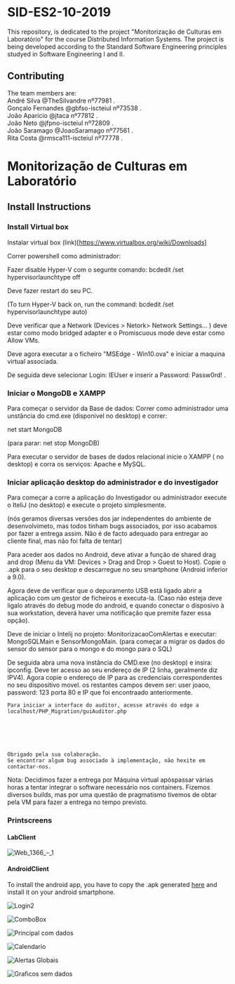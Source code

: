 # SID-ES2-10-2019

This repository, is dedicated to the project "Monitorização de Culturas em Laboratório" for the course Distributed Information Systems. The project is being developed according to the Standard Software Engineering principles studyed in Software Engineering I and II.

## Contributing 


The team members are:   
André Silva @TheSilvandre nº77981  .  
Gonçalo Fernandes @gbfso-iscteiul nº73538 .  
João Aparício @jtaca nº77812 .  
João Neto @jfpno-iscteiul nº72809 .  
João Saramago @JoaoSaramago nº77561 .  
Rita Costa @rmsca111-iscteiul nº77778 . 

# Monitorização de Culturas em Laboratório

## Install Instructions  
### Install Virtual box 
Instalar virtual box (link)[https://www.virtualbox.org/wiki/Downloads]

Correr powershell como administrador:

 Fazer disable Hyper-V com o segunte comando: bcdedit /set hypervisorlaunchtype off

Deve fazer restart do seu PC.

(To turn Hyper-V back on, run the command: bcdedit /set hypervisorlaunchtype auto)

Deve verificar que a Network  (Devices > Netork> Network Settings... ) deve estar como modo bridged adapter e o Promiscuous mode deve estar como Allow VMs.

Deve agora executar a o ficheiro "MSEdge - Win10.ova" e iniciar a maquina virtual associada.

De seguida deve selecionar Login: IEUser e inserir a Password: Passw0rd!   .


### Iniciar o MongoDB e XAMPP

Para começar o servidor da Base de dados:
Correr como administrador uma unstância do cmd.exe (disponivel no desktop)
e correr: 

net start MongoDB

(para parar: net stop MongoDB)

Para executar o servidor de bases de dados relacional inicie o XAMPP ( no desktop)
e corra os serviços: Apache e MySQL.

### Iniciar aplicação desktop do administrador e do investigador


Para começar a corre a aplicação do Investigador ou administrador execute o IteliJ (no desktop) e execute o projeto simplesmente.

(nós geramos diversas versões dos jar independentes do ambiente de desenvolvimeto, mas todos tinham bugs associados, por isso acabamos por fazer a entrega assim. Não é de facto adequado para entregar ao cliente final, mas não foi falta de tentar)


Para aceder aos dados no Android, deve ativar a função de shared drag and drop (Menu da VM: Devices > Drag and Drop > Guest to Host). Copie o .apk para o seu desktop e descarregue no seu smartphone (Android inferior a 9.0).  

Agora deve de verificar que o depuramento USB está ligado abrir a aplicação com um gestor de ficheiros e executa-la. (Caso não esteja deve ligalo através do debug mode do android, e quando conectar o disposivo à sua workstation, deverá haver uma notificação que premite fazer essa opção).

Deve de iniciar o Intelij no projeto: MonitorizacaoComAlertas e executar: MongoSQLMain e SensorMongoMain. (para começar a migrar os dados do sensor do sensor para o mongo e do mongo para o SQL)

De seguida abra uma nova instância do CMD.exe (no desktop) e insira: ipconfig. Deve ter acesso ao seu endereço de IP (2 linha, geralmente diz IPV4). 
Agora copie o endereço de IP para as credenciais correspondentes no seu dispositivo movel. os restantes campos devem ser: user joaoo, password: 123 porta 80 e IP que foi encontraado anteriormente.



    
    Para iniciar a interface do auditor, acesse através do edge a localhost/PHP_Migration/guiAuditor.php
    
    

    
    
        
	Obrigado pela sua colaboração. 
	Se encontrar algum bug associado à implementação, não hexite em contactar-nos.
	

	




Nota: Decidimos fazer a entrega por Máquina virtual apóspassar várias horas a tentar integrar o software necessário nos containers. Fizemos diversos builds, mas por uma questão de pragmatismo tivemos de obtar pela VM para fazer a entrega no tempo previsto.




### Printscreens

#### LabClient

![Web_1366_–_1](https://user-images.githubusercontent.com/26983006/57474830-f56b1600-728a-11e9-8d3d-be5cb239566d.png)

#### AndroidClient

To install the android app, you have to copy the .apk generated [here](https://github.com/jtaca/SID-ES2-10-2019/blob/master/AppAndroid/SID2019/app/release/app-release.apk) and install it on your android smartphone.

![Login2](https://user-images.githubusercontent.com/26983006/57474327-c902ca00-7289-11e9-9534-08a53aeb5510.jpg)

![ComboBox](https://user-images.githubusercontent.com/26983006/57474418-f0f22d80-7289-11e9-8522-0146b76ffb2d.jpg)

![Principal com dados](https://user-images.githubusercontent.com/26983006/57474469-08c9b180-728a-11e9-820e-4e1111b642b1.jpg)

![Calendario](https://user-images.githubusercontent.com/26983006/57474607-6958ee80-728a-11e9-8317-175eaea2d717.jpg)

![Alertas Globais](https://user-images.githubusercontent.com/26983006/57474519-28f97080-728a-11e9-9fe3-80039e12b598.jpg)

![Graficos sem dados](https://user-images.githubusercontent.com/26983006/57474563-4dede380-728a-11e9-8c49-b71d529a984a.jpg)
	
